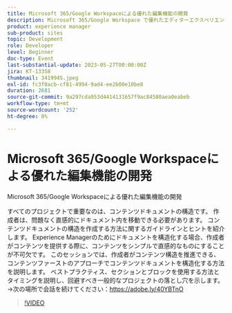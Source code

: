```yaml
---
title: Microsoft 365/Google Workspaceによる優れた編集機能の開発
description: Microsoft 365/Google Workspace で優れたエディターエクスペリエンスを開発各プロジェクトの重要な側面は、コンテンツドキュメントの構造です。 作成者は、問題なく直感的にドキュメント内を移動できる必要があります。 コンテンツドキュメントの構造を作成する方法に関するガイドラインとヒントを紹介します。 Experience Managerのためにドキュメントを構造化する場合、作成者がコンテンツを提供する際に、コンテンツをシンプルで直感的なものにすることが不可欠です。 このセッションでは、作成者がコンテンツ構造を推進できる、コンテンツファーストのアプローチでコンテンツドキュメントを構造化する方法を説明します。 ベストプラクティス、セクションとブロックを使用する方法とタイミングを説明し、回避すべき一般的なプロジェクトの落とし穴を示します。
product: experience manager
sub-product: sites
topic: Development
role: Developer
level: Beginner
doc-type: Event
last-substantial-update: 2023-05-27T00:00:00Z
jira: KT-13358
thumbnail: 3419945.jpeg
exl-id: fc3f0acb-cf81-4994-9ad4-ee2b00e10be8
duration: 2681
source-git-commit: 9a297cda953d4414131657f9ac84580aea0eabeb
workflow-type: tm+mt
source-wordcount: '252'
ht-degree: 0%

---
```


# Microsoft 365/Google Workspaceによる優れた編集機能の開発

Microsoft 365/Google Workspaceによる優れた編集機能の開発

すべてのプロジェクトで重要なのは、コンテンツドキュメントの構造です。 作成者は、問題なく直感的にドキュメント内を移動できる必要があります。 コンテンツドキュメントの構造を作成する方法に関するガイドラインとヒントを紹介します。 Experience Managerのためにドキュメントを構造化する場合、作成者がコンテンツを提供する際に、コンテンツをシンプルで直感的なものにすることが不可欠です。 このセッションでは、作成者がコンテンツ構造を推進できる、コンテンツファーストのアプローチでコンテンツドキュメントを構造化する方法を説明します。 ベストプラクティス、セクションとブロックを使用する方法とタイミングを説明し、回避すべき一般的なプロジェクトの落とし穴を示します。 →次の場所で会話を続けてください：https://adobe.ly/40YBTnO

>[!VIDEO](https://video.tv.adobe.com/v/3419945/?learn=on)
